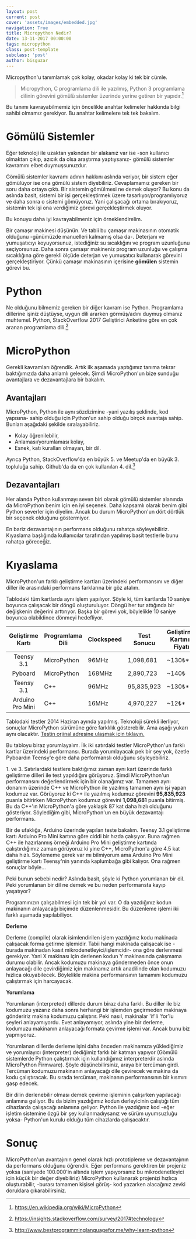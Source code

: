 ```yaml
---
layout: post
current: post
cover: 'assets/images/embedded.jpg'
navigation: True
title: Micropython Nedir?
date: 13-11-2017 00:00:00
tags: micropython
class: post-template
subclass: 'post'
author: bisguzar
---
```


Micropython'u tanımlamak çok kolay, okadar kolay ki tek bir cümle. 
> Micropython, C programlama dili ile yazılmış, Python 3 programlama dilinin görevini gömülü sistemler üzerinde yerine getiren bir yapıdır.[^1]

Bu tanımı kavrayabilmemiz için öncelikle anahtar kelimeler hakkında bilgi sahibi olmamız gerekiyor. Bu anahtar kelimelere tek tek bakalım.

# Gömülü Sistemler

Eğer teknoloji ile uzaktan yakından bir alakanız var ise -son kullanıcı olmaktan çıkıp, azıcık da olsa araştırma yaptıysanız- gömülü sistemler kavramını elbet duymuşsunuzdur.

Gömülü sistemler kavramı adının hakkını aslında veriyor, bir sistem eğer gömülüyor ise ona gömülü sistem diyebiliriz. Cevaplamamız gereken bir soru daha ortaya çıktı. Bir sistemin gömülmesi ne demek oluyor? Bu konu da aslında basit, sistemi bir işi gerçekleştirmek üzere tasarlıyor/programlıyoruz ve daha sonra o sistemi gömüyoruz. Yani çalışacağı ortama bırakıyoruz, sistemin tek işi ona verdiğimiz görevi gerçekleştirmek oluyor.

Bu konuyu daha iyi kavrayabilmeniz için örneklendirelim. 

Bir çamaşır makinesi düşünün. Ve tabii bu çamaşır makinasının otomatik olduğunu -günümüzde manuelleri kalmamış olsa da-. Deterjanı ve yumuşatıcıyı koyuyorsunuz, istediğiniz su sıcaklığını ve program uzunluğunu seçiyorsunuz. Daha sonra çamaşır makineniz program uzunluğu ve çalışma sıcaklığına göre gerekli ölçüde deterjan ve yumuşatıcı kullanarak görevini gerçekleştiriyor. Çünkü çamaşır makinasının içerisine **gömülen** sistemin görevi bu.

# Python

Ne olduğunu bilmemiz gereken bir diğer kavram ise Python. Programlama dillerine işiniz düştüyse, uygun dili ararken görmüş/adını duymuş olmanız muhtemel. Python, StackOverflow 2017 Geliştirici Anketine göre en çok aranan programlama dili.[^2]

# MicroPython

Gerekli kavramları öğrendik. Artık ilk aşamada yaptığımız tanıma tekrar baktığımızda daha anlamlı gelecek.  Şimdi MicroPython'un bize sunduğu avantajlara ve dezavantajlara bir bakalım.

## Avantajları

MicroPython, Python ile aynı sözdizimine -yani yazılış şeklinde, kod yapısına- sahip olduğu için Python'un sahip olduğu birçok avantaja sahip. Bunları aşağıdaki şekilde sıralayabiliriz.

* Kolay öğrenilebilir,
* Anlaması/yorumlaması kolay,
* Esnek, katı kuralları olmayan,
bir dil.

Ayrıca Python, StackOverflow'da en büyük 5. ve Meetup'da en büyük 3. topluluğa sahip. Github'da da en çok kullanılan 4. dil.[^3]


## Dezavantajları

Her alanda Python kullanmayı seven biri olarak gömülü sistemler alanında da MicroPython benim için en iyi seçenek. Daha kapsamlı olarak benim gibi Python severler için diyelim. Ancak bu durum MicroPython'un dört dörtlük bir seçenek olduğunu göstermiyor.

En bariz dezavantajının performans olduğunu rahatça söyleyebiliriz. Kıyaslama başlığında kullanıcılar tarafından yapılmış basit testlerle bunu rahatça göreceğiz.

# Kıyaslama

MicroPython'un farklı geliştirme kartları üzerindeki performansını ve diğer diller ile arasındaki performans farklarına bir göz atalım.

Tablodaki tüm kartlarda aynı işlem yapılıyor. Şöyle ki, tüm kartlarda 10 saniye boyunca çalışacak bir döngü oluşturuluyor. Döngü her tur attığında bir değişkenin değerini arttırıyor. Başka bir görevi yok, böylelikle 10 saniye boyunca olabildince dönmeyi hedefliyor. 

| Geliştirme Kartı | Programlama Dili | Clockspeed | Test Sonucu | Geliştirme Kartının Fiyatı |
|:----------------:|------------------|------------|-------------|----------------------------|
|    Teensy 3.1    |    MicroPython   |    96MHz   |  1,098,681  |           ~130₺*           |
|      Pyboard     |    MicroPython   |   168MHz   |  2,890,723  |            ~140₺           |
|    Teensy 3.1    |        C++       |    96MHz   |  95,835,923 |           ~130₺*           |
| Arduino Pro Mini |        C++       |    16MHz   |  4,970,227  |            ~12₺*           |

Tablodaki testler 2014 Haziran ayında yapılmış. Teknoloji sürekli ilerliyor, sonuçlar MicroPython sürümüne göre farklılık gösterebilir. Ama aşağı yukarı aynı olacaktır. [Testin orjinal adresine ulaşmak için tıklayın.](https://github.com/micropython/micropython/wiki/Performance)

Bu tabloyu biraz yorumlayalım. İlk iki satırdaki testler MicroPython'un farklı kartlar üzerindeki performansı. Burada yorumlayacak pek bir şey yok, özetle Pyboardın Teensy'e göre daha performanslı olduğunu söyleyebiliriz. 

1\. ve 3. Satırlardaki testlere baktığımız zaman aynı kart üzerinde farklı geliştirme dilleri ile test yapıldığını görüyoruz. Şimdi MicroPython'un performansını değerlendirmek için bir olanağımız var. Tamamen aynı donanım üzerinde C++ ve MicroPython ile yazılmış tamamen aynı işi yapan kodumuz var. Görüyoruz ki C++ ile yazılmış kodumuz görevini **95,835,923** puanla bitirirken MicroPython kodumuz görevini __1,098,681__ puanla bitirmiş. Bu da C++'ın MicroPython'a göre yaklaşık 87 kat daha hızlı olduğunu gösteriyor. Söylediğim gibi, MicroPython'un en büyük dezavantajı performans. 

Bir de ufaklığa, Arduino üzerinde yapılan teste bakalım. Teensy 3.1 geliştirme kartı Arduino Pro Mini kartına göre ciddi bir hızda çalışıyor. Buna rağmen C++ ile hazırlanmış örneği Arduino Pro Mini geliştirme kartında çalıştırdığımız zaman görüyoruz ki yine C++, MicroPython'a göre 4.5 kat daha hızlı. Söylememe gerek var mı bilmiyorum ama Arduino Pro Mini geliştirme kartı Teensy'nin yanında kaplumbağa gibi kalıyor. Ona rağmen sonuçlar böyle...

Peki bunun sebebi nedir? Aslında basit, şöyle ki Python yorumlanan bir dil. Peki yorumlanan bir dil ne demek ve bu neden performansta kayıp yaşatıyor?

Programınızın çalışabilmesi için tek bir yol var. O da yazdığınız kodun makinanın anlayacağı biçimde düzenlenmesidir. Bu düzenleme işlemi iki farklı aşamada yapılabiliyor. 

**Derleme**

Derleme (compile) olarak isimlendirilen işlem yazdığınız kodu makinada çalışacak forma getirme işlemidir. Tabii hangi makinada çalışacak ise -burada makinadan kasıt mikrodenetleyici/işlemcidir- ona göre derlenmesi gerekiyor. Yani X makinası için derlenen kodun Y makinasında çalışmama durumu olabilir. Ancak kodumuzu makinaya göndermeden önce onun anlayacağı dile çevirdiğimiz için makinamız artık anadilinde olan kodumuzu hızlıca okuyabilecek. Böylelikle makina performansının tamamını kodumuzu çalıştırmak için harcayacak.

**Yorumlama**

Yorumlanan (interpreted) dillerde durum biraz daha farklı. Bu diller ile biz kodumuzu yazarız daha sonra herhangi bir işlemden geçirmeden makinaya göndeririz makina kodumuzu çalıştırır. Peki nasıl, makinalar 'if'li 'for'lu şeyleri anlayamıyordu. Evet anlayamıyor, aslında yine bir derleme, kodumuzu makinanın anlayacağı formata çevirme işlemi var. Ancak bunu biz yapmıyoruz.

Yorumlanan dillerde derleme işini daha önceden makinamıza yüklediğimiz ve yorumlayıcı (interpreter) dediğimiz farklı bir katman yapıyor (Gömülü sistemlerde Python çalıştırmak için kullandığımız interpreterdir aslında MicroPython Firmware). Şöyle düşünebilirsiniz, araya bir tercüman girdi. Tercüman kodumuzu makinanın anlayacağı dile çevirecek ve makina da kodu çalıştıracak. Bu sırada tercüman, makinanın performansının bir kısmını gasp edecek.

Bir dilin derlenebilir olması demek çevirme işleminin çalışırken yapılacağı anlamına geliyor. Bu da bizim yazdığımız kodun derleyicinin çalıştığı tüm cihazlarda çalışacağı anlamına geliyor. Python ile yazdığınız kod -eğer işletim sistemine özgü bir şey kullanmadıysanız ve sürüm uyumsuzluğu yoksa-  Python'un kurulu olduğu tüm cihazlarda çalışacaktır.

# Sonuç

MicroPython'un avantajının genel olarak hızlı prototipleme ve dezavantajının da performans olduğunu öğrendik. Eğer performans gerektiren bir projeniz yoksa (saniyede 100.000'in altında işlem yapıyorsanız bu mikrodenetleyici için küçük bir değer diyebiliriz) MicroPython kullanarak projenizi hızlıca oluşturabilir, -burası tamamen kişisel görüş- kod yazarken alacağınız zevki doruklara çıkarabilirsiniz.

[^1]: https://en.wikipedia.org/wiki/MicroPython
[^2]: https://insights.stackoverflow.com/survey/2017#technology
[^3]: http://www.bestprogramminglanguagefor.me/why-learn-python
